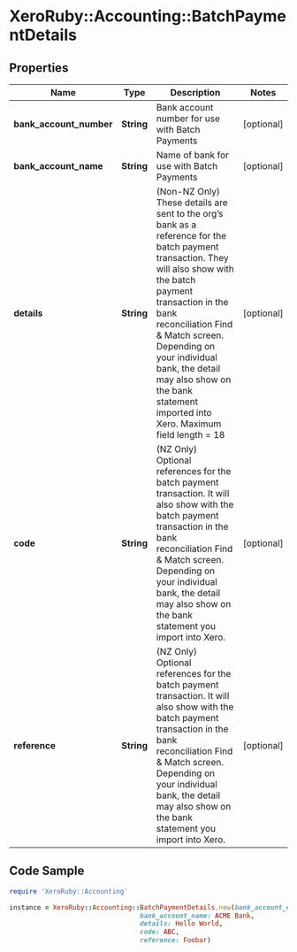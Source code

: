 # XeroRuby::Accounting::BatchPaymentDetails

## Properties

Name | Type | Description | Notes
------------ | ------------- | ------------- | -------------
**bank_account_number** | **String** | Bank account number for use with Batch Payments | [optional] 
**bank_account_name** | **String** | Name of bank for use with Batch Payments | [optional] 
**details** | **String** | (Non-NZ Only) These details are sent to the org’s bank as a reference for the batch payment transaction. They will also show with the batch payment transaction in the bank reconciliation Find &amp; Match screen. Depending on your individual bank, the detail may also show on the bank statement imported into Xero. Maximum field length &#x3D; 18 | [optional] 
**code** | **String** | (NZ Only) Optional references for the batch payment transaction. It will also show with the batch payment transaction in the bank reconciliation Find &amp; Match screen. Depending on your individual bank, the detail may also show on the bank statement you import into Xero. | [optional] 
**reference** | **String** | (NZ Only) Optional references for the batch payment transaction. It will also show with the batch payment transaction in the bank reconciliation Find &amp; Match screen. Depending on your individual bank, the detail may also show on the bank statement you import into Xero. | [optional] 

## Code Sample

```ruby
require 'XeroRuby::Accounting'

instance = XeroRuby::Accounting::BatchPaymentDetails.new(bank_account_number: 123-456-1111111,
                                 bank_account_name: ACME Bank,
                                 details: Hello World,
                                 code: ABC,
                                 reference: Foobar)
```


